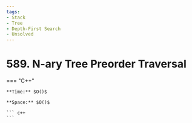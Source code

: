```yaml
---
tags:
- Stack
- Tree
- Depth-First Search
- Unsolved
---
```



# 589. N-ary Tree Preorder Traversal

=== "C++"

    **Time:** $O()$

    **Space:** $O()$

    ``` c++
    ```